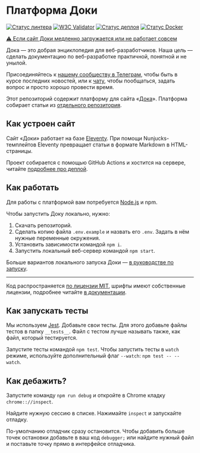 # Платформа Доки

[![Статус линтера](https://github.com/doka-guide/platform/actions/workflows/linting.yml/badge.svg?branch=main&event=push)](https://github.com/doka-guide/platform/actions/workflows/linting.yml)
[![W3C Validator](https://github.com/doka-guide/platform/actions/workflows/w3c-validator.yml/badge.svg?branch=main&event=push)](https://github.com/doka-guide/platform/actions/workflows/w3c-validator.yml)
[![Статус деплоя](https://github.com/doka-guide/platform/actions/workflows/product-deploy.yml/badge.svg?branch=main&event=push)](https://github.com/doka-guide/platform/actions/workflows/product-deploy.yml)
[![Статус Docker](https://github.com/doka-guide/platform/actions/workflows/docker-deploy.yml/badge.svg?branch=main&event=push)](https://github.com/doka-guide/platform/actions/workflows/docker-deploy.yml)



[⚠️ Если сайт Доки медленно загружается или не работает совсем](docs/load-fix.md)

Дока — это добрая энциклопедия для веб-разработчиков. Наша цель — сделать документацию по веб-разработке практичной, понятной и не унылой.

Присоединяйтесь к [нашему сообществу в Телеграм](https://t.me/doka_guide), чтобы быть в курсе последних новостей, или к [чату](https://t.me/+qYFPI2mExuQxZTFi), чтобы пообщаться, задать вопрос и просто хорошо провести время.

Этот репозиторий содержит платформу для сайта «[Дока](https://doka.guide/)». Платформа собирает статьи из [отдельного репозитория](https://github.com/doka-guide/content).

## Как устроен сайт

Сайт «Доки» работает на базе [Eleventy](https://www.11ty.dev). При помощи Nunjucks-темплейтов Eleventy превращает статьи в формате Markdown в HTML-страницы.

Проект собирается с помощью GitHub Actions и хостится на сервере, читайте [подробнее про деплой](./docs/deploy.md).

## Как работать

Для работы с платформой вам потребуется [Node.js](https://nodejs.org/en/) и npm.

Чтобы запустить Доку локально, нужно:

1. Скачать репозиторий.
1. Сделать копию файла `.env.example` и назвать его `.env`. Задать в нём нужные переменные окружения.
1. Установить зависимости командой `npm i`.
1. Запустить локальный веб-сервер командой `npm start`.

Больше вариантов локального запуска Доки — [в руководстве по запуску](docs/how-to-run.md).

---

Код распространяется [по лицензии MIT](LICENSE.md), шрифты имеют собственные лицензии, подробнее читайте [в документации](docs/license.md).

## Как запускать тесты

Мы используем [Jest](https://jestjs.io/docs/getting-started).
Добавьте свои тесты. Для этого добавьте файлы тестов в папку `__tests__`. Файл с тестом лучше называть также, как файл, который тестируется.

Запустите тесты командой `npm test`.
Чтобы запустить тесты в `watch` режиме, используйте дополнительный флаг `--watch`: `npm test -- --watch`.

## Как дебажить?

Запустите команду `npm run debug` и откройте в Chrome кладку `chrome:://inspect`.

Найдите нужную сессию в списке. Нажимайте `inspect` и запускайте отладку.

По-умолчанию отладчик сразу остановится. Чтобы добавить больше точек остановки добавьте в ваш код `debugger;` или найдите нужный файл и поставьте точку прямо в интерфейсе отладчика.
